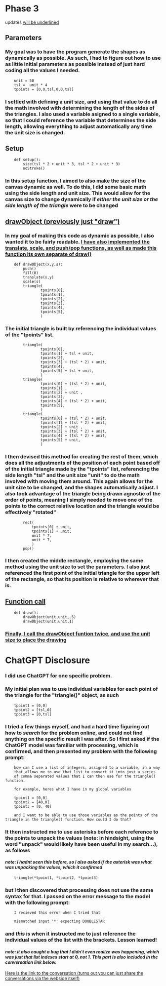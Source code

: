 # Phase 3
updates <ins>will be underlined</ins>

## Parameters
### My goal was to have the program generate the shapes as dynamically as possible. As such, I had to figure out how to use as little initial parameters as possible instead of just hard coding all the values I needed. 

        unit = 50
        tsl =  unit * 4
        tpoints = [0,0,tsl,0,0,tsl]

### I settled with defining a unit size, and using that value to do all the math involved with determining the length of the sides of the triangles. I also used a variable asigned to a single variable, so that I could reference the variable that determines the side length, allowing everything to adjust automatically any time the unit size is changed.

## Setup
        def setup():
            size(tsl * 2 + unit * 3, tsl * 2 + unit * 3)
            noStroke()
### In this setup function, I aimed to also make the size of the canvas dynamic as well. To do this, I did some basic math using the side length and unit size. This would allow for the canvas size to change dynamically if *either the unit size or the side length of the triangle* were to be changed


## <ins>drawObject (previously just "draw") </ins>
### In my goal of making this code as dynamic as possible, I also wanted it to be fairly readable. <ins>I have also implemented the translate, scale, and push/pop functions, as well as made this function its own separate of draw() </ins>

        def drawObject(x,y,s):
            push()
            fill(0)
            translate(x,y)
            scale(s)
            triangle(
                    tpoints[0],
                    tpoints[1],
                    tpoints[2],
                    tpoints[3],
                    tpoints[4],
                    tpoints[5],
                    )

 ### The initial triangle is built by referencing the individual values of the "tpoints" list.

            triangle(
                    tpoints[0],
                    tpoints[1] + tsl + unit,
                    tpoints[2],
                    tpoints[3] + (tsl * 2) + unit,
                    tpoints[4],
                    tpoints[5] + tsl + unit,
                    )
            triangle(
                    tpoints[0] + (tsl * 2) + unit,
                    tpoints[1] ,
                    tpoints[2] + unit ,
                    tpoints[3],
                    tpoints[4] + (tsl * 2) + unit,
                    tpoints[5],
                    )
            triangle(
                    tpoints[0] + (tsl * 2) + unit,
                    tpoints[1] + (tsl * 2) + unit,
                    tpoints[2] + unit ,
                    tpoints[3] + (tsl * 2) + unit,
                    tpoints[4] + (tsl * 2) + unit,
                    tpoints[5] + unit,
                    )
### I then devised this method for creating the rest of them, which does all the adjustments of the position of each point based off of the initial triangle made by the "tpoints" list, referencing the side length "tsl" and the unit size "unit" to do the math involved with moving them around. This again allows for the unit size to be changed, and the shapes automatically adjust. I also took advantage of the triangle being drawn agnostic of the order of points, meaning I simply needed to move one of the points to the correct relative location and the triangle would be effectively "rotated"

            rect(
                tpoints[0] + unit,
                tpoints[1] + unit,
                unit * 7,
                unit * 7,
                )
            pop()

### I then created the middle rectangle, employing the same method using the unit size to set the parameters. I also just referenced the first point of the initial triangle for the upper left of the rectangle, so that its position is relative to wherever that is.
 
## <ins> Function call </ins>

        def draw():
            drawObject(unit,unit,.5)
            drawObject(unit,unit,1)

### <ins> Finally, I call the drawObject funtion twice, and use the unit size to place the drawing </ins>

# ChatGPT Disclosure

### I did use ChatGPT for one specific problem. 
### My initial plan was to use individual variables for each point of the triangle for the "triangle()" object, as such

        tpoint1 = [0,0]
        tpoint2 = [tsl,0]
        tpoint3 = [0,tsl]

### I tried a few things myself, and had a hard time figuring out how to *search* for the problem online, and could not find anything on the specific result I was after. So I first asked if the ChatGPT model was familiar with processing, which is confirmed, and then presented my problem with the following prompt:

        how can I use a list of integers, assigned to a variable, in a way 
        that allows me to use that list to convert it into just a series 
        of comma separated values that I can then use for the triangle() function.

        for example, heres what I have in my global variables

        tpoint1 = [0,0]
        tpoint2 = [40,0]
        tpoint3 = [0, 40]

        and I want to be able to use those variables as the points of the triangle in the triangle() function. How could I do that?

### It then instructed me to use asterisks before each reference to the points to unpack the values (note: in hindsight, using the word "unpack" would likely have been useful in my search...), as follows
#### *note: I hadnt seen this before, so I also asked if the asterisk was what was unpacking the values, which it confirmed*

        triangle(*tpoint1, *tpoint2, *tpoint3)

### but I then discovered that processing does not use the same syntax for that. I passed on the error message to the model with the following prompt:

        I recieved this error when I tried that

        mismatched input '*' expecting DOUBLESTAR

### and *this* is when it instructed me to just reference the individual values of the list with the brackets. Lesson learned!

#### *note: it also caught a bug that I didn't even realize was happening, which was just that list indexes start at 0, not 1. This part is also included in the conversation link below.*

[Here is the link to the conversation (turns out you can just share the conversations via the webside itself)](https://chat.openai.com/share/a5c650c0-4784-4d42-871d-e4b4d64751fc)
